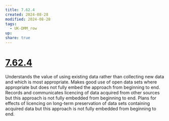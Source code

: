 ```yaml
---
title: 7.62.4
created: 2024-08-28
modified: 2024-08-28
tags:
  - UK-DMM_row
up: 
share: true
---
```

# [7.62.4](7.62.4.md)

Understands the value of using existing data rather than collecting new data and which is most appropriate. Makes good use of open data sets where appropriate but does not fully embed the approach from beginning to end. Records and communicates licencing of data acquired from other sources but this approach is not fully embedded from beginning to end. Plans for effects of licencing on long-term preservation of data sets containing acquired data but this approach is not fully embedded from beginning to end.

